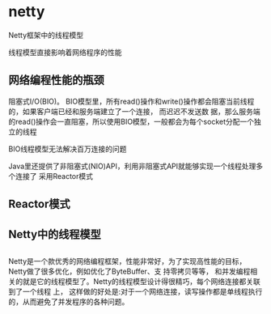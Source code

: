 # netty

Netty框架中的线程模型

线程模型直接影响着网络程序的性能


## 网络编程性能的瓶颈

阻塞式I/O(BIO)。 BIO模型里，所有read()操作和write()操作都会阻塞当前线程的，如果客户端已经和服务端建立了一个连接，
而迟迟不发送数 据，那么服务端的read()操作会一直阻塞，所以使用BIO模型，一般都会为每个socket分配一个独立的线程


BIO线程模型无法解决百万连接的问题

Java里还提供了非阻塞式(NIO)API，利用非阻塞式API就能够实现一个线程处理多个连接了
采用Reactor模式

##  Reactor模式

##  Netty中的线程模型

## 

Netty是一个款优秀的网络编程框架，性能非常好，为了实现高性能的目标，Netty做了很多优化，例如优化了ByteBuffer、支 持零拷⻉等等，
和并发编程相关的就是它的线程模型了。Netty的线程模型设计得很精巧，每个网络连接都关联到了一个线程 上，
这样做的好处是:对于一个网络连接，读写操作都是单线程执行的，从而避免了并发程序的各种问题。